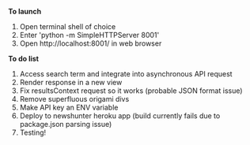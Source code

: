 **To launch**

1. Open terminal shell of choice
2. Enter 'python -m SimpleHTTPServer 8001'
3. Open http://localhost:8001/ in web browser

**To do list**

1. Access search term and integrate into asynchronous API request
2. Render response in a new view
3. Fix resultsContext request so it works (probable JSON format issue)
4. Remove superfluous origami divs
5. Make API key an ENV variable
6. Deploy to newshunter heroku app (build currently fails due to package.json parsing issue)
7. Testing!
